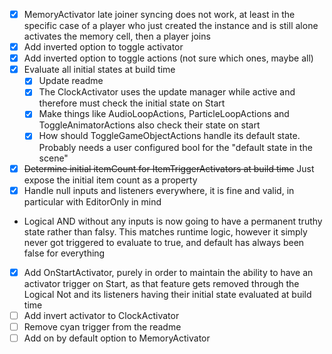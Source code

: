 
- [x] MemoryActivator late joiner syncing does not work, at least in the specific case of a player who just created the instance and is still alone activates the memory cell, then a player joins
- [x] Add inverted option to toggle activator
- [x] Add inverted option to toggle actions (not sure which ones, maybe all)
- [x] Evaluate all initial states at build time
  - [x] Update readme
  - [x] The ClockActivator uses the update manager while active and therefore must check the initial state on Start
  - [x] Make things like AudioLoopActions, ParticleLoopActions and ToggleAnimatorActions also check their state on start
  - [x] How should ToggleGameObjectActions handle its default state. Probably needs a user configured bool for the "default state in the scene"
- [x] ~~Determine initial itemCount for ItemTriggerActivators at build time~~ Just expose the initial item count as a property
- [x] Handle null inputs and listeners everywhere, it is fine and valid, in particular with EditorOnly in mind
- Logical AND without any inputs is now going to have a permanent truthy state rather than falsy. This matches runtime logic, however it simply never got triggered to evaluate to true, and default has always been false for everything
- [x] Add OnStartActivator, purely in order to maintain the ability to have an activator trigger on Start, as that feature gets removed through the Logical Not and its listeners having their initial state evaluated at build time
- [ ] Add invert activator to ClockActivator
- [ ] Remove cyan trigger from the readme
- [ ] Add on by default option to MemoryActivator
